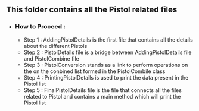 <h2>This folder contains all the Pistol related files</h2>

<ul>
  <li><h3>How to Proceed : </h3>
    <ul>
      <li>Step 1 : AddingPistolDetails is the first file that contains all the details about the different Pistols</li>
      <li>Step 2 : PistolDetails file is a bridge between AddingPistolDetails file and PistolCombine file</li>
      <li>Step 3 : PistolConversion stands as a link to perform operations on the on the conbined list formed in the PistolCombile class</li>
      <li>Step 4 : PrintingPistolDetails is used to print the data present in the Pistol list</li>
      <li>Step 5 : FinalPistolDetails file is the file that connects all the files related to Pistol and contains a main method which will print the Pistol list</li>
    </ul>
  </li>
</ul>
